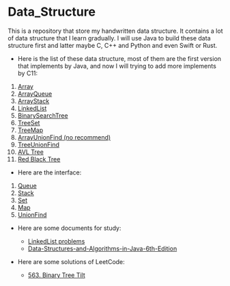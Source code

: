# Data_Structure
This is a repository that store my handwritten data structure.
It contains a lot of data structure that I learn gradually.
I will use Java to build these data structure first and latter maybe C, C++ and Python and even Swift or Rust.

* Here is the list of these data structure, most of them are the first version that implements by Java, and now I will 
  trying to add more implements by C11:
1. [Array](https://github.com/MrZLeo/Data_Structure/blob/master/code/Java/Array.java)
2. [ArrayQueue](https://github.com/MrZLeo/Data_Structure/blob/master/code/Java/ArrayQueue.java)
3. [ArrayStack](https://github.com/MrZLeo/Data_Structure/blob/master/code/Java/ArrayStack.java)
4. [LinkedList](https://github.com/MrZLeo/Data_Structure/blob/master/code/Java/LinkedList.java)
5. [BinarySearchTree](https://github.com/MrZLeo/Data_Structure/blob/master/code/Java/BST.java)
6. [TreeSet](https://github.com/MrZLeo/Data_Structure/blob/master/code/Java/TreeSet.java)
7. [TreeMap](https://github.com/MrZLeo/Data_Structure/blob/master/code/Java/TreeMap.java)
8. [ArrayUnionFind (no recommend)](https://github.com/MrZLeo/Data_Structure/blob/master/code/Java/ArrayUnionFind.java)
9. [TreeUnionFind](https://github.com/MrZLeo/Data_Structure/blob/master/code/Java/TreeUnionFind.java)
10. [AVL Tree](https://github.com/MrZLeo/Data_Structure/blob/master/code/Java/AVLTree.java)
11. [Red Black Tree](https://github.com/MrZLeo/Data_Structure/blob/master/code/Java/RBTree.java)

* Here are the interface:
1. [Queue](https://github.com/MrZLeo/Data_Structure/blob/master/code/Java/Queue.java)
2. [Stack](https://github.com/MrZLeo/Data_Structure/blob/master/code/Java/Stack.java)
3. [Set](https://github.com/MrZLeo/Data_Structure/blob/master/code/Java/Set.java)
4. [Map](https://github.com/MrZLeo/Data_Structure/blob/master/code/Java/Map.java)
5. [UnionFind](https://github.com/MrZLeo/Data_Structure/blob/master/code/Java/UnionFind.java)

* Here are some documents for study:

    * [LinkedList problems](https://github.com/MrZLeo/Data_Structure/blob/master/document/LinkedListProblems.pdf)
    * [Data-Structures-and-Algorithms-in-Java-6th-Edition](https://github.com/MrZLeo/Data_Structure/blob/master/document/Data-Structures-and-Algorithms-in-Java-6th-Edition.pdf)

* Here are some solutions of LeetCode:
    * [563. Binary Tree Tilt](https://github.com/MrZLeo/Data_Structure/blob/master/LeetCode/BinaryTreeTilt.java)
